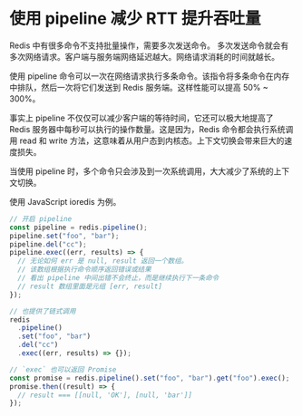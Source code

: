 # 使用 pipeline 减少 RTT 提升吞吐量

Redis 中有很多命令不支持批量操作，需要多次发送命令。
多次发送命令就会有多次网络请求。客户端与服务端网络延迟越大。网络请求消耗的时间就越长。

使用 pipeline 命令可以一次在网络请求执行多条命令。该指令将多条命令在内存中排队，然后一次将它们发送到 Redis 服务端。这样性能可以提高 50% ~ 300%。

事实上 pipeline 不仅仅可以减少客户端的等待时间，它还可以极大地提高了 Redis 服务器中每秒可以执行的操作数量。这是因为，Redis 命令都会执行系统调用 read 和 write 方法，这意味着从用户态到内核态。上下文切换会带来巨大的速度损失。

当使用 pipeline 时，多个命令只会涉及到一次系统调用，大大减少了系统的上下文切换。

使用 JavaScript ioredis 为例。

```js
// 开启 pipeline
const pipeline = redis.pipeline();
pipeline.set("foo", "bar");
pipeline.del("cc");
pipeline.exec((err, results) => {
  // 无论如何 err 是 null, result 返回一个数组。
  // 该数组根据执行命令顺序返回错误或结果
  // 看出 pipeline 中间出错不会终止，而是继续执行下一条命令
  // result 数组里面是元组 [err, result]
});

// 也提供了链式调用
redis
  .pipeline()
  .set("foo", "bar")
  .del("cc")
  .exec((err, results) => {});

// `exec` 也可以返回 Promise
const promise = redis.pipeline().set("foo", "bar").get("foo").exec();
promise.then((result) => {
  // result === [[null, 'OK'], [null, 'bar']]
});
```
